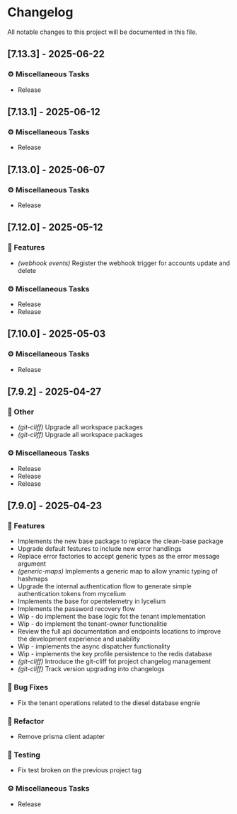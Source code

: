# Changelog

All notable changes to this project will be documented in this file.

## [7.13.3] - 2025-06-22

### ⚙️ Miscellaneous Tasks

- Release

## [7.13.1] - 2025-06-12

### ⚙️ Miscellaneous Tasks

- Release

## [7.13.0] - 2025-06-07

### ⚙️ Miscellaneous Tasks

- Release

## [7.12.0] - 2025-05-12

### 🚀 Features

- *(webhook events)* Register the webhook trigger for accounts update and delete

### ⚙️ Miscellaneous Tasks

- Release
- Release

## [7.10.0] - 2025-05-03

### ⚙️ Miscellaneous Tasks

- Release

## [7.9.2] - 2025-04-27

### 💼 Other

- *(git-cliff)* Upgrade all workspace packages
- *(git-cliff)* Upgrade all workspace packages

### ⚙️ Miscellaneous Tasks

- Release
- Release
- Release

## [7.9.0] - 2025-04-23

### 🚀 Features

- Implements the new base package to replace the clean-base package
- Upgrade default festures to include new error handlings
- Replace error factories to accept generic types as the error message argument
- *(generic-maps)* Implements a generic map to allow ynamic typing of hashmaps
- Upgrade the internal authentication flow to generate simple authentication tokens from mycelium
- Implements the base for opentelemetry in lycelium
- Implements the password recovery flow
- Wip - do implement the base logic fot the tenant implementation
- Wip - do implement the tenant-owner functionalitie
- Review the full api documentation and endpoints locations to improve the development experience and usability
- Wip - implements the async dispatcher functionality
- Wip - implements the key profile persistence to the redis database
- *(git-cliff)* Introduce the git-cliff fot project changelog management
- *(git-cliff)* Track version upgrading into changelogs

### 🐛 Bug Fixes

- Fix the tenant operations related to the diesel database engnie

### 🚜 Refactor

- Remove prisma client adapter

### 🧪 Testing

- Fix test broken on the previous project tag

### ⚙️ Miscellaneous Tasks

- Release

<!-- generated by git-cliff -->
